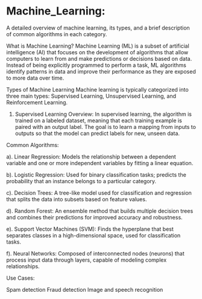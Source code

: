 # Machine_Learning:

A detailed overview of machine learning, its types, and a brief description of common algorithms in each category.


What is Machine Learning?
Machine Learning (ML) is a subset of artificial intelligence (AI) that focuses on the development of algorithms that allow computers to learn from and make predictions or decisions based on data. Instead of being explicitly programmed to perform a task, ML algorithms identify patterns in data and improve their performance as they are exposed to more data over time.


Types of Machine Learning
Machine learning is typically categorized into three main types: Supervised Learning, Unsupervised Learning, and Reinforcement Learning.

1. Supervised Learning
Overview: In supervised learning, the algorithm is trained on a labeled dataset, meaning that each training example is paired with an output label. The goal is to learn a mapping from inputs to outputs so that the model can predict labels for new, unseen data.


Common Algorithms:


a). Linear Regression: Models the relationship between a dependent variable and one or more independent variables by fitting a linear equation.

b). Logistic Regression: Used for binary classification tasks; predicts the probability that an instance belongs to a particular category.

c). Decision Trees: A tree-like model used for classification and regression that splits the data into subsets based on feature values.

d). Random Forest: An ensemble method that builds multiple decision trees and combines their predictions for improved accuracy and robustness.

e). Support Vector Machines (SVM): Finds the hyperplane that best separates classes in a high-dimensional space, used for classification tasks.

f). Neural Networks: Composed of interconnected nodes (neurons) that process input data through layers, capable of modeling complex relationships.


Use Cases:

Spam detection
Fraud detection
Image and speech recognition



